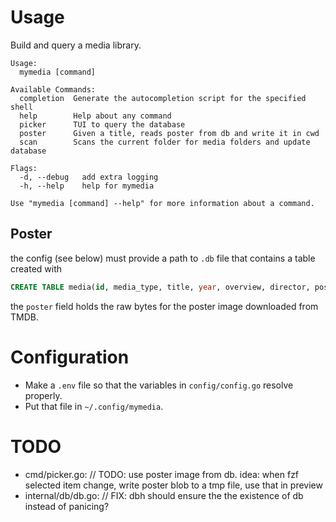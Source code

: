 # Usage
Build and query a media library.

```
Usage:
  mymedia [command]

Available Commands:
  completion  Generate the autocompletion script for the specified shell
  help        Help about any command
  picker      TUI to query the database
  poster      Given a title, reads poster from db and write it in cwd
  scan        Scans the current folder for media folders and update database

Flags:
  -d, --debug   add extra logging
  -h, --help    help for mymedia

Use "mymedia [command] --help" for more information about a command.
```

## Poster
the config (see below) must provide a path to `.db` file that contains a table created with
```sql
CREATE TABLE media(id, media_type, title, year, overview, director, poster, path)
```
the `poster` field holds the raw bytes for the poster image downloaded from TMDB.

# Configuration
- Make a `.env` file so that the variables in `config/config.go` resolve properly.
- Put that file in `~/.config/mymedia`.

# TODO
- cmd/picker.go:		// TODO: use poster image from db. idea: when fzf selected item change, write poster blob to a tmp file, use that in preview
- internal/db/db.go:	// FIX: dbh should ensure the the existence of db instead of panicing?
